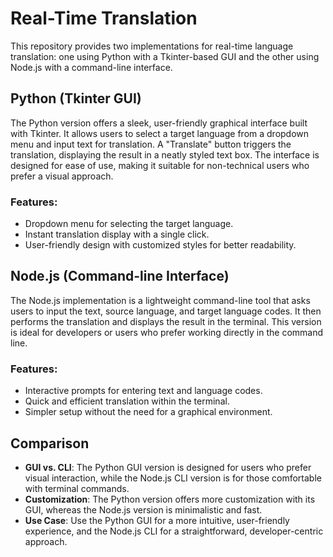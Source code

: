 # Real-Time Translation

This repository provides two implementations for real-time language translation: one using Python with a Tkinter-based GUI and the other using Node.js with a command-line interface.

## Python (Tkinter GUI)

The Python version offers a sleek, user-friendly graphical interface built with Tkinter. It allows users to select a target language from a dropdown menu and input text for translation. A "Translate" button triggers the translation, displaying the result in a neatly styled text box. The interface is designed for ease of use, making it suitable for non-technical users who prefer a visual approach.

### Features:
- Dropdown menu for selecting the target language.
- Instant translation display with a single click.
- User-friendly design with customized styles for better readability.

## Node.js (Command-line Interface)

The Node.js implementation is a lightweight command-line tool that asks users to input the text, source language, and target language codes. It then performs the translation and displays the result in the terminal. This version is ideal for developers or users who prefer working directly in the command line.

### Features:
- Interactive prompts for entering text and language codes.
- Quick and efficient translation within the terminal.
- Simpler setup without the need for a graphical environment.

## Comparison

- **GUI vs. CLI**: The Python GUI version is designed for users who prefer visual interaction, while the Node.js CLI version is for those comfortable with terminal commands.
- **Customization**: The Python version offers more customization with its GUI, whereas the Node.js version is minimalistic and fast.
- **Use Case**: Use the Python GUI for a more intuitive, user-friendly experience, and the Node.js CLI for a straightforward, developer-centric approach.
